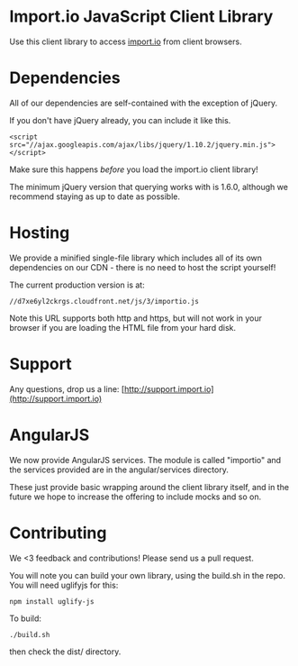 Import.io JavaScript Client Library
=========

Use this client library to access [import.io](http://import.io) from client browsers.

# Dependencies

All of our dependencies are self-contained with the exception of jQuery.

If you don't have jQuery already, you can include it like this.

    <script src="//ajax.googleapis.com/ajax/libs/jquery/1.10.2/jquery.min.js"></script>

Make sure this happens *before* you load the import.io client library!

The minimum jQuery version that querying works with is 1.6.0, although we recommend staying as up to date as possible.

# Hosting

We provide a minified single-file library which includes all of its own dependencies on our CDN - there is no need to host the script yourself!

The current production version is at:

    //d7xe6yl2ckrgs.cloudfront.net/js/3/importio.js
    
Note this URL supports both http and https, but will not work in your browser if you are loading the HTML file from your hard disk.

# Support

Any questions, drop us a line: [http://support.import.io](http://support.import.io)

# AngularJS

We now provide AngularJS services. The module is called "importio" and the services provided are in the angular/services directory.

These just provide basic wrapping around the client library itself, and in the future we hope to increase the offering to include mocks and so on.

# Contributing

We <3 feedback and contributions! Please send us a pull request.

You will note you can build your own library, using the build.sh in the repo. You will need uglifyjs for this:

    npm install uglify-js
    
To build:

    ./build.sh
    
then check the dist/ directory.
